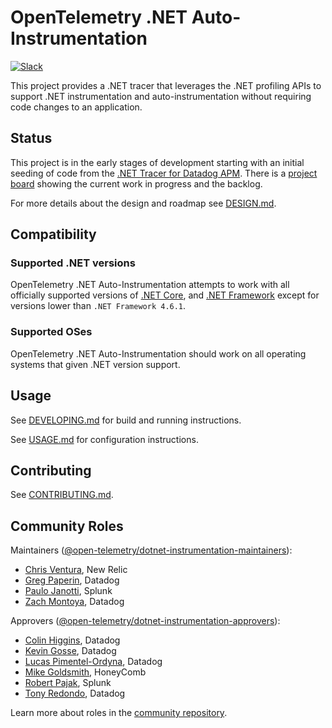 # OpenTelemetry .NET Auto-Instrumentation

[![Slack](https://img.shields.io/badge/slack-@cncf/otel--dotnet--auto--instr-brightgreen.svg?logo=slack)](https://cloud-native.slack.com/archives/C01NR1YLSE7)

This project provides a .NET tracer that leverages the .NET profiling APIs to support .NET instrumentation and auto-instrumentation without requiring code changes to an application.

## Status

This project is in the early stages of development starting with an initial seeding of code from the [.NET Tracer for Datadog APM](https://github.com/DataDog/dd-trace-dotnet). There is a [project board](https://github.com/open-telemetry/opentelemetry-dotnet-instrumentation/projects/1) showing the current work in progress and the backlog.

For more details about the design and roadmap see [DESIGN.md](DESIGN.md).

## Compatibility

### Supported .NET versions

OpenTelemetry .NET Auto-Instrumentation attempts to work with all officially
supported versions of [.NET Core](https://dotnet.microsoft.com/download/dotnet-core),
and [.NET Framework](https://dotnet.microsoft.com/download/dotnet-framework)
except for versions lower than `.NET Framework 4.6.1`.

### Supported OSes

OpenTelemetry .NET Auto-Instrumentation should work on all operating systems
that given .NET version support.

## Usage

See [DEVELOPING.md](DEVELOPING.md) for build and running instructions.

See [USAGE.md](USAGE.md) for configuration instructions.

## Contributing

See [CONTRIBUTING.md](CONTRIBUTING.md).

## Community Roles

Maintainers ([@open-telemetry/dotnet-instrumentation-maintainers](https://github.com/orgs/open-telemetry/teams/dotnet-instrumentation-maintainers)):

- [Chris Ventura](https://github.com/nrcventura), New Relic
- [Greg Paperin](https://github.com/macrogreg), Datadog
- [Paulo Janotti](https://github.com/pjanotti), Splunk
- [Zach Montoya](https://github.com/zacharycmontoya), Datadog

Approvers ([@open-telemetry/dotnet-instrumentation-approvers](https://github.com/orgs/open-telemetry/teams/dotnet-instrumentation-approvers)):

- [Colin Higgins](https://github.com/colin-higgins), Datadog
- [Kevin Gosse](https://github.com/kevingosse), Datadog
- [Lucas Pimentel-Ordyna](https://github.com/lucaspimentel), Datadog
- [Mike Goldsmith](https://github.com/MikeGoldsmith), HoneyComb
- [Robert Pajak](https://github.com/pellared), Splunk
- [Tony Redondo](https://github.com/tonyredondo), Datadog

Learn more about roles in the [community repository](https://github.com/open-telemetry/community/blob/main/community-membership.md).
